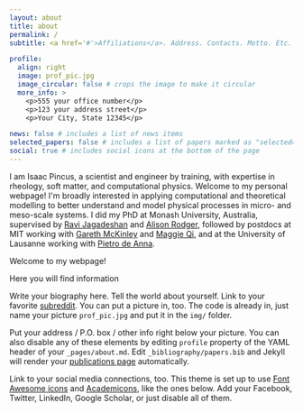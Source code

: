 ```yaml
---
layout: about
title: about
permalink: /
subtitle: <a href='#'>Affiliations</a>. Address. Contacts. Motto. Etc.

profile:
  align: right
  image: prof_pic.jpg
  image_circular: false # crops the image to make it circular
  more_info: >
    <p>555 your office number</p>
    <p>123 your address street</p>
    <p>Your City, State 12345</p>

news: false # includes a list of news items
selected_papers: false # includes a list of papers marked as "selected={true}"
social: true # includes social icons at the bottom of the page
---
```


I am Isaac Pincus, a scientist and engineer by training, with expertise in rheology, soft matter, and computational physics. Welcome to my personal webpage! I'm broadly interested in applying computational and theoretical modelling to better understand and model physical processes in micro- and meso-scale systems. I did my PhD at Monash University, Australia, supervised by [Ravi Jagadeshan](https://research.monash.edu/en/persons/ravi-jagadeeshan) and [Alison Rodger](https://chemistry.anu.edu.au/people/prof-alison-rodger), followed by postdocs at MIT working with [Gareth McKinley](https://nnf.mit.edu/people/alumni) and [Maggie Qi](https://qigroup.mit.edu/team/), and at the University of Lausanne working with [Pietro de Anna](https://pietrodeanna.org/pda/). 

Welcome to my webpage! 



Here you will find information 

Write your biography here. Tell the world about yourself. Link to your favorite [subreddit](http://reddit.com). You can put a picture in, too. The code is already in, just name your picture `prof_pic.jpg` and put it in the `img/` folder.

Put your address / P.O. box / other info right below your picture. You can also disable any of these elements by editing `profile` property of the YAML header of your `_pages/about.md`. Edit `_bibliography/papers.bib` and Jekyll will render your [publications page](/al-folio/publications/) automatically.

Link to your social media connections, too. This theme is set up to use [Font Awesome icons](https://fontawesome.com/) and [Academicons](https://jpswalsh.github.io/academicons/), like the ones below. Add your Facebook, Twitter, LinkedIn, Google Scholar, or just disable all of them.
